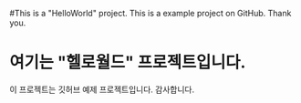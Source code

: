 #This is a "HelloWorld" project.
This is a example project on GitHub.
Thank you.

# 여기는 "헬로월드" 프로젝트입니다.
이 프로젝트는 깃허브 예제 프로젝트입니다.
감사합니다.